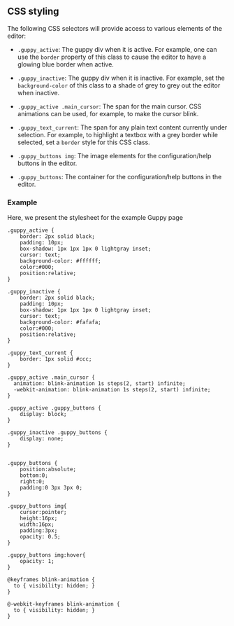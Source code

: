 ## CSS styling

The following CSS selectors will provide access to various elements of the editor:

* `.guppy_active`: The guppy div when it is active.  For example, one
  can use the `border` property of this class to cause the editor to
  have a glowing blue border when active.

* `.guppy_inactive`: The guppy div when it is inactive.  For example,
  set the `background-color` of this class to a shade of grey to grey
  out the editor when inactive.

* `.guppy_active .main_cursor`: The span for the main cursor.  CSS
  animations can be used, for example, to make the cursor blink.

* `.guppy_text_current`: The span for any plain text content currently
  under selection.  For example, to highlight a textbox with a grey
  border while selected, set a `border` style for this CSS class.

* `.guppy_buttons img`: The image elements for the configuration/help
  buttons in the editor.

* `.guppy_buttons`: The container for the configuration/help buttons
  in the editor.


### Example

Here, we present the stylesheet for the example Guppy page

```
.guppy_active {
    border: 2px solid black;
    padding: 10px;
    box-shadow: 1px 1px 1px 0 lightgray inset;
    cursor: text;
    background-color: #ffffff;
    color:#000;
    position:relative;
}

.guppy_inactive {
    border: 2px solid black;
    padding: 10px;
    box-shadow: 1px 1px 1px 0 lightgray inset;
    cursor: text;
    background-color: #fafafa;
    color:#000;
    position:relative;
}

.guppy_text_current {
    border: 1px solid #ccc;
}

.guppy_active .main_cursor {
  animation: blink-animation 1s steps(2, start) infinite;
  -webkit-animation: blink-animation 1s steps(2, start) infinite;
}

.guppy_active .guppy_buttons {
    display: block;
}

.guppy_inactive .guppy_buttons {
    display: none;
}


.guppy_buttons {
    position:absolute;
    bottom:0;
    right:0;
    padding:0 3px 3px 0;
}

.guppy_buttons img{
    cursor:pointer;
    height:16px;
    width:16px;
    padding:3px;
    opacity: 0.5;
}

.guppy_buttons img:hover{
    opacity: 1;
}

@keyframes blink-animation {
  to { visibility: hidden; }
}

@-webkit-keyframes blink-animation {
  to { visibility: hidden; }
}
```

